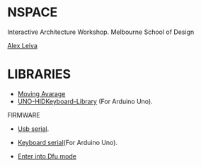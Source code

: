 NSPACE
======
Interactive Architecture Workshop. 
Melbourne School of Design

[Alex Leiva](https://github.com/aviel08)

LIBRARIES 
======
* [Moving Avarage](https://github.com/sebnil/Moving-Avarage-Filter--Arduino-Library-)
* [UNO-HIDKeyboard-Library](https://github.com/SFE-Chris/UNO-HIDKeyboard-Library) (For Arduino Uno).

FIRMWARE
* [Usb serial](https://github.com/arduino/Arduino/blob/master/hardware/arduino/firmwares/atmegaxxu2/arduino-usbserial/Arduino-usbserial-uno.hex).
* [Keyboard serial](http://hunt.net.nz/users/darran/weblog/b3029/)(For Arduino Uno).

  
* [Enter into Dfu mode](http://arduino.cc/en/Hacking/DFUProgramming8U2)

